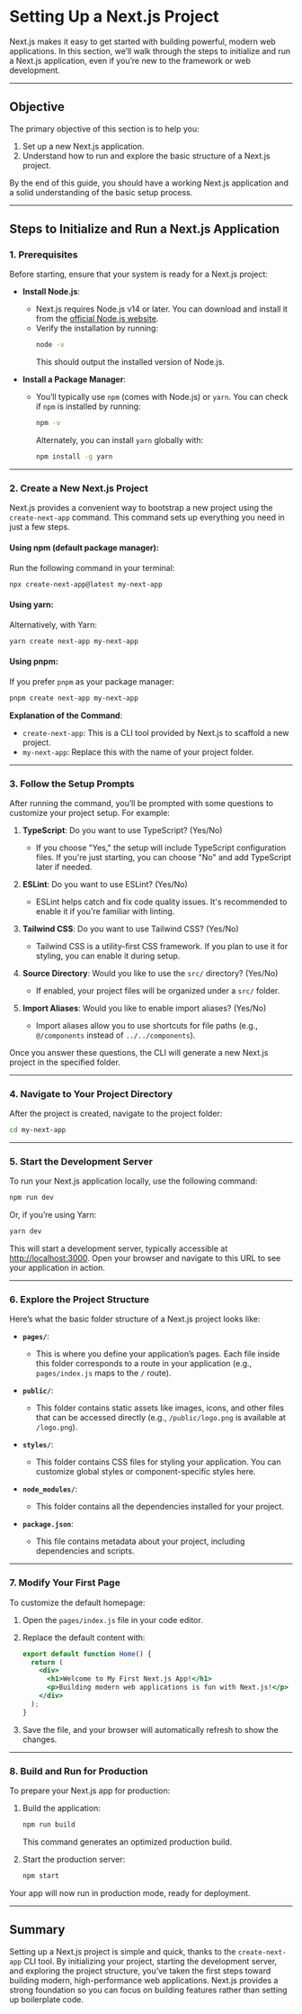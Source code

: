 # Setting Up a Next.js Project

<audio src="../../../../Downloads/2024年12月19日08点06分.mp3"></audio>

Next.js makes it easy to get started with building powerful, modern web applications. In this section, we’ll walk through the steps to initialize and run a Next.js application, even if you’re new to the framework or web development.

---

## **Objective**

The primary objective of this section is to help you:

1. Set up a new Next.js application.
2. Understand how to run and explore the basic structure of a Next.js project.

By the end of this guide, you should have a working Next.js application and a solid understanding of the basic setup process.

---

## **Steps to Initialize and Run a Next.js Application**

### **1. Prerequisites**

Before starting, ensure that your system is ready for a Next.js project:

- **Install Node.js**:
  - Next.js requires Node.js v14 or later. You can download and install it from the [official Node.js website](https://nodejs.org/).
  - Verify the installation by running:
    ```bash
    node -v
    ```
    This should output the installed version of Node.js.

- **Install a Package Manager**:
  - You’ll typically use `npm` (comes with Node.js) or `yarn`. You can check if `npm` is installed by running:
    ```bash
    npm -v
    ```
    Alternately, you can install `yarn` globally with:
    ```bash
    npm install -g yarn
    ```

---

### **2. Create a New Next.js Project**

Next.js provides a convenient way to bootstrap a new project using the `create-next-app` command. This command sets up everything you need in just a few steps.

#### **Using npm** (default package manager):
Run the following command in your terminal:
```bash
npx create-next-app@latest my-next-app
```

#### **Using yarn**:
Alternatively, with Yarn:
```bash
yarn create next-app my-next-app
```

#### **Using pnpm**:
If you prefer `pnpm` as your package manager:
```bash
pnpm create next-app my-next-app
```

**Explanation of the Command**:
- `create-next-app`: This is a CLI tool provided by Next.js to scaffold a new project.
- `my-next-app`: Replace this with the name of your project folder.

---

### **3. Follow the Setup Prompts**

<audio src="../../../../Downloads/2024年12月19日08点11分.mp3"></audio>

After running the command, you’ll be prompted with some questions to customize your project setup. For example:

1. **TypeScript**: Do you want to use TypeScript? (Yes/No)  
    - If you choose "Yes," the setup will include TypeScript configuration files. If you're just starting, you can choose "No" and add TypeScript later if needed.

2. **ESLint**: Do you want to use ESLint? (Yes/No)  
    - ESLint helps catch and fix code quality issues. It's recommended to enable it if you're familiar with linting.

3. **Tailwind CSS**: Do you want to use Tailwind CSS? (Yes/No)  
    - Tailwind CSS is a utility-first CSS framework. If you plan to use it for styling, you can enable it during setup.

4. **Source Directory**: Would you like to use the `src/` directory? (Yes/No)  
    - If enabled, your project files will be organized under a `src/` folder.

5. **Import Aliases**: Would you like to enable import aliases? (Yes/No)  
    - Import aliases allow you to use shortcuts for file paths (e.g., `@/components` instead of `../../components`).

Once you answer these questions, the CLI will generate a new Next.js project in the specified folder.

---

### **4. Navigate to Your Project Directory**

After the project is created, navigate to the project folder:
```bash
cd my-next-app
```

---

### **5. Start the Development Server**

To run your Next.js application locally, use the following command:
```bash
npm run dev
```
Or, if you’re using Yarn:
```bash
yarn dev
```

This will start a development server, typically accessible at [http://localhost:3000](http://localhost:3000). Open your browser and navigate to this URL to see your application in action.

---

### **6. Explore the Project Structure**

<audio src="../../../../Downloads/2024年12月19日08点13分.mp3"></audio>

Here’s what the basic folder structure of a Next.js project looks like:

- **`pages/`**:
  - This is where you define your application’s pages. Each file inside this folder corresponds to a route in your application (e.g., `pages/index.js` maps to the `/` route).

- **`public/`**:
  - This folder contains static assets like images, icons, and other files that can be accessed directly (e.g., `/public/logo.png` is available at `/logo.png`).

- **`styles/`**:
  - This folder contains CSS files for styling your application. You can customize global styles or component-specific styles here.

- **`node_modules/`**:
  - This folder contains all the dependencies installed for your project.

- **`package.json`**:
  - This file contains metadata about your project, including dependencies and scripts.

---

### **7. Modify Your First Page**

To customize the default homepage:

1. Open the `pages/index.js` file in your code editor.
2. Replace the default content with:
   ```jsx
   export default function Home() {
     return (
       <div>
         <h1>Welcome to My First Next.js App!</h1>
         <p>Building modern web applications is fun with Next.js!</p>
       </div>
     );
   }
   ```

3. Save the file, and your browser will automatically refresh to show the changes.

---

### **8. Build and Run for Production**

To prepare your Next.js app for production:

1. Build the application:
   ```bash
   npm run build
   ```
   This command generates an optimized production build.

2. Start the production server:
   ```bash
   npm start
   ```

Your app will now run in production mode, ready for deployment.

---

## **Summary**

<audio src="../../../../Downloads/2024年12月19日08点16分.mp3"></audio>

Setting up a Next.js project is simple and quick, thanks to the `create-next-app` CLI tool. By initializing your project, starting the development server, and exploring the project structure, you’ve taken the first steps toward building modern, high-performance web applications. Next.js provides a strong foundation so you can focus on building features rather than setting up boilerplate code.